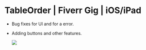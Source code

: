 # TableOrder | Fiverr Gig | iOS/iPad
- Bug fixes for UI and for a error.
- Adding buttons and other features.

  ![](https://ianspresney.com/assets/img/iPad%20Pro%202020.jpg)

